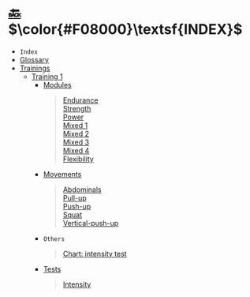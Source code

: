 # [:back:][back] $\color{#F08000}\textsf{INDEX}$

+ `Index`
+ [Glossary](glossary.md)
+ [Trainings][back]
  + [Training 1](training-1/training-1.md "")
    + [Modules](training-1/modules/modules.md "")
      > [Endurance](training-1/modules/endurance.md "")  
      > [Strength](training-1/modules/strength.md "")  
      > [Power](training-1/modules/power.md "")  
      > [Mixed 1](training-1/modules/mixed-1.md "")  
      > [Mixed 2](training-1/modules/mixed-2.md "")  
      > [Mixed 3](training-1/modules/mixed-3.md "")  
      > [Mixed 4](training-1/modules/mixed-4.md "")  
      > [Flexibility](training-1/modules/flexibility.md "")  
    + [Movements](training-1/movements/movements.md "")
      > [Abdominals](training-1/movements/abdominal.md "")  
      > [Pull-up](training-1/movements/pull-up.md "")  
      > [Push-up](training-1/movements/push-up.md "")  
      > [Squat](training-1/movements/squat.md "")  
      > [Vertical-push-up](training-1/movements/vertical-push-up.md "")  
    + `Others`
      > [Chart: intensity test](training-1/others/chart-intensity-test.md "")
    + [Tests](training-1/tests/tests.md "")
      > [Intensity](training-1/tests/intensity.md "")  

<!-- internal -->
[back]: home.md "Training"
